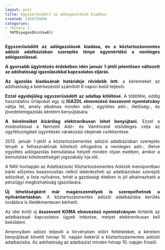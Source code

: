 ```yaml
---
layout: post
title: Egyszerűsödött az adóigazolások kiadása
created: 1358755894
categories:
- !binary |-
  YWTDsywgasOhcnVsw6lr
---
```

<p style="text-align: justify;"><strong>Egyszerűsödött az adóigazolások kiadása, és a köztartozásmentes adózói adatbázisban szereplés ténye egyenértékű a nemleges adóigazolással.</strong></p><p style="text-align: justify;"><strong>A gyorsabb ügyintézés érdekében idén január 1-jétől jelentősen változott az adóhatósági igazolásokkal kapcsolatos eljárás</strong>.</p><p style="text-align: justify;"><strong>Az igazolás kiadásának határideje rövidebb lett:</strong> a kérelmeket az adóhatóság a beérkezéstől számított 6 napon belül teljesíti.</p><p style="text-align: justify;"><strong>Ezzel egyidejűleg egyszerűsödött az adatlap kitöltése</strong>. A többféle, eddig használatos űrlapokat egy új <strong>IGAZOL elnevezésű összevont nyomtatvány</strong> váltja fel, amely alkalmas minden adó-, együttes adó-, illetőség-, és jövedelemigazolás kérelem benyújtására.</p><p style="text-align: justify;"><strong>A kérelmeiket kizárólag elektronikusan lehet benyújtani.</strong> Ezzel a módosítással a Nemzeti Adó- és Vámhivatal elsődleges célja az ügyfélszolgálati ügyintézés várakozási idejének csökkentése.</p><p style="text-align: justify;">2013. január 1-jétől a köztartozásmentes adózói adatbázisban szereplés tényét a felhasználónak kötelező elfogadnia a nemleges adó-, illetve együttes adóigazolás bemutatása helyett minden olyan esetben, amikor a bemutatási kötelezettséget jogszabály írja elő.</p><p style="text-align: justify;">A NAV honlapján az Adatbázisok/ Köztartozásmentes Adózók menüpontban bárki előzetes beazonosítás nélkül lekérdezheti az adatbázisban szereplő adózókat, a lista nyilvános, tehát a gazdasági életben is jól alkalmazható a pénzügyi megbízhatóság igazolására.</p><p style="text-align: justify;"><strong>Új lehetőségként már magánszemélyek is szerepelhetnek a nyilvántartásban.</strong> A köztartozásmentes adózói adatbázisba kerülés továbbra is illetékmentesen kérhető.</p><p style="text-align: justify;">Az idei évtől új<strong> összevont KOMA elnevezésű nyomtatványon</strong> történik az adatbázissal kapcsolatos ügyek intézése, melyet elektronikusan kell beküldeni.</p><p style="text-align: justify;">Amennyiben adózó teljesíti a törvényben előírt feltételeket, a kérelem benyújtását követő hónap 10. napján bekerül a köztartozásmentes adózói adatbázisba. Az adóhatóság az adatbázist minden hónap 10. napján frissíti.</p>
